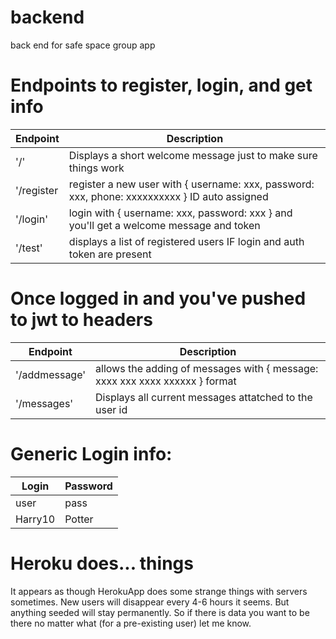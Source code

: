 # backend
back end for safe space group app

# Endpoints to register, login, and get info

| Endpoint | Description |
| --- | --- |
| '/' | Displays a short welcome message just to make sure things work |
| '/register | register a new user with { username: xxx, password: xxx, phone: xxxxxxxxxx } ID auto assigned |
| '/login' | login with { username: xxx, password: xxx } and you'll get a welcome message and token |
| '/test' | displays a list of registered users IF login and auth token are present |

# Once logged in and you've pushed to jwt to headers

| Endpoint | Description |
| --- | --- |
| '/addmessage' | allows the adding of messages with { message: xxxx xxx xxxx xxxxxx } format |
| '/messages' | Displays all current messages attatched to the user id |

# Generic Login info:

| Login | Password |
| --- | --- |
| user | pass |
| Harry10 | Potter |

# Heroku does... things
It appears as though HerokuApp does some strange things with servers sometimes.  New users
will disappear every 4-6 hours it seems.  But anything seeded will stay permanently.  So if
there is data you want to be there no matter what (for a pre-existing user) let me know.